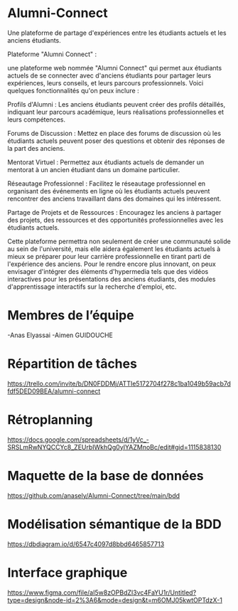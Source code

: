 # Alumni-Connect
Une plateforme de partage d'expériences entre les étudiants actuels et les anciens étudiants. 

Plateforme "Alumni Connect" :

une plateforme web nommée "Alumni Connect" qui permet aux étudiants actuels de se connecter avec d'anciens étudiants pour partager leurs expériences, leurs conseils, et leurs parcours professionnels. Voici quelques fonctionnalités qu'on peux inclure :

Profils d'Alumni : Les anciens étudiants peuvent créer des profils détaillés, indiquant leur parcours académique, leurs réalisations professionnelles et leurs compétences.

Forums de Discussion : Mettez en place des forums de discussion où les étudiants actuels peuvent poser des questions et obtenir des réponses de la part des anciens.

Mentorat Virtuel : Permettez aux étudiants actuels de demander un mentorat à un ancien étudiant dans un domaine particulier.

Réseautage Professionnel : Facilitez le réseautage professionnel en organisant des événements en ligne où les étudiants actuels peuvent rencontrer des anciens travaillant dans des domaines qui les intéressent.

Partage de Projets et de Ressources : Encouragez les anciens à partager des projets, des ressources et des opportunités professionnelles avec les étudiants actuels.

Cette plateforme permettra non seulement de créer une communauté solide au sein de l'université, mais elle aidera également les étudiants actuels à mieux se préparer pour leur carrière professionnelle en tirant parti de l'expérience des anciens. Pour le rendre encore plus innovant, on peux envisager d'intégrer des éléments d'hypermedia tels que des vidéos interactives pour les présentations des anciens étudiants, des modules d'apprentissage interactifs sur la recherche d'emploi, etc.
# Membres de l’équipe
-Anas Elyassai
-Aimen GUIDOUCHE
# Répartition de tâches 
https://trello.com/invite/b/DN0FDDMj/ATTIe5172704f278c1ba1049b59acb7dfdf5DED09BEA/alumni-connect
# Rétroplanning 
https://docs.google.com/spreadsheets/d/1yVc_-SRSLmRwNYQCCYc8_ZEUrbIWkhQg0yIYAZMnoBc/edit#gid=1115838130
# Maquette de la base de données
https://github.com/anasely/Alumni-Connect/tree/main/bdd
# Modélisation sémantique de la BDD
https://dbdiagram.io/d/6547c4097d8bbd6465857713
# Interface graphique
https://www.figma.com/file/aI5w8zOPBdZI3vc4FaYU1r/Untitled?type=design&node-id=2%3A6&mode=design&t=m6OMJ05kwtOPTdzX-1



